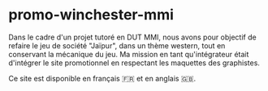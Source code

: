 # promo-winchester-mmi

Dans le cadre d'un projet tutoré en DUT MMI, nous avons pour objectif de refaire le jeu de société "Jaïpur", dans un thème western, tout en conservant la mécanique du jeu. Ma mission en tant qu'intégrateur était d'intégrer le site promotionnel en respectant les maquettes des graphistes.

Ce site est disponible en français 🇫🇷 et en anglais 🇬🇧. 
